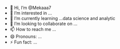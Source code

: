- 👋 Hi, I’m @Mekaaa7
- 👀 I’m interested in ...
- 🌱 I’m currently learning ...data science and analytic
- 💞️ I’m looking to collaborate on ...
- 📫 How to reach me ...
- 😄 Pronouns: ...
- ⚡ Fun fact: ...

<!---
Mekaaa7/Mekaaa7 is a ✨ special ✨ repository because its `README.md` (this file) appears on your GitHub profile.
You can click the Preview link to take a look at your changes.
--->
